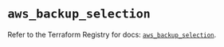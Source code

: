 # `aws_backup_selection`

Refer to the Terraform Registry for docs: [`aws_backup_selection`](https://registry.terraform.io/providers/hashicorp/aws/5.91.0/docs/resources/backup_selection).
